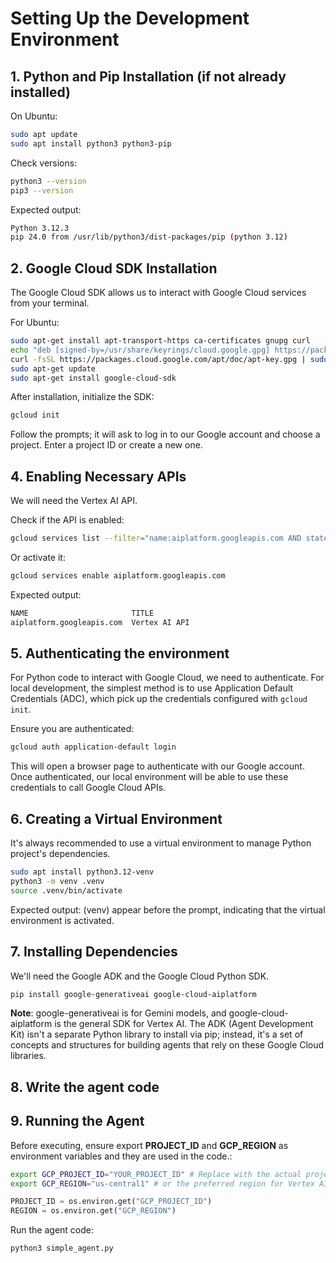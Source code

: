 # Setting Up the Development Environment

## 1. Python and Pip Installation (if not already installed)

On Ubuntu:

```bash
sudo apt update
sudo apt install python3 python3-pip
```

Check versions:

```bash
python3 --version
pip3 --version
```

Expected output:

```bash
Python 3.12.3
pip 24.0 from /usr/lib/python3/dist-packages/pip (python 3.12)
```

## 2. Google Cloud SDK Installation

The Google Cloud SDK allows us to interact with Google Cloud services from your terminal.

For Ubuntu:

```bash
sudo apt-get install apt-transport-https ca-certificates gnupg curl
echo "deb [signed-by=/usr/share/keyrings/cloud.google.gpg] https://packages.cloud.google.com/apt cloud-sdk main" | sudo tee -a /etc/apt/sources.list.d/google-cloud-sdk.list
curl -fsSL https://packages.cloud.google.com/apt/doc/apt-key.gpg | sudo gpg --dearmor -o /usr/share/keyrings/cloud.google.gpg
sudo apt-get update
sudo apt-get install google-cloud-sdk
```

After installation, initialize the SDK:

```bash
gcloud init
```

Follow the prompts; it will ask to log in to our Google account and choose a project. Enter a project ID or create a 
new one.

## 4. Enabling Necessary APIs

We will need the Vertex AI API.

Check if the API is enabled:

```bash
gcloud services list --filter="name:aiplatform.googleapis.com AND state:ENABLED"
```

Or activate it:

```bash
gcloud services enable aiplatform.googleapis.com
```

Expected output:

```bash
NAME                       TITLE
aiplatform.googleapis.com  Vertex AI API
```

## 5. Authenticating the environment

For Python code to interact with Google Cloud, we need to authenticate. For local development, the simplest method is 
to use Application Default Credentials (ADC), which pick up the credentials configured with `gcloud init`.

Ensure you are authenticated:

```bash
gcloud auth application-default login
```

This will open a browser page to authenticate with our Google account. Once authenticated, our local environment will 
be able to use these credentials to call Google Cloud APIs.

## 6. Creating a Virtual Environment

It's always recommended to use a virtual environment to manage Python project's dependencies.

```bash
sudo apt install python3.12-venv
python3 -m venv .venv
source .venv/bin/activate
```

Expected output: (venv) appear before the prompt, indicating that the virtual environment is activated.

## 7. Installing Dependencies

We'll need the Google ADK and the Google Cloud Python SDK.

```bash
pip install google-generativeai google-cloud-aiplatform
```

**Note**: google-generativeai is for Gemini models, and google-cloud-aiplatform is the general SDK for Vertex AI.
The ADK (Agent Development Kit) isn't a separate Python library to install via pip; instead, it's a set of concepts and 
structures for building agents that rely on these Google Cloud libraries.

## 8. Write the agent code

## 9. Running the Agent

Before executing, ensure export **PROJECT_ID** and **GCP_REGION** as environment variables and they are used in the 
code.:

```bash
export GCP_PROJECT_ID="YOUR_PROJECT_ID" # Replace with the actual project ID
export GCP_REGION="us-central1" # or the preferred region for Vertex AI models
```

```python
PROJECT_ID = os.environ.get("GCP_PROJECT_ID")
REGION = os.environ.get("GCP_REGION")
```

Run the agent code:

```bash
python3 simple_agent.py
```
